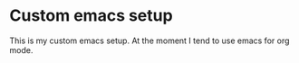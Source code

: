 Custom emacs setup
==================

This is my custom emacs setup. At the moment I tend to use emacs for
org mode.
